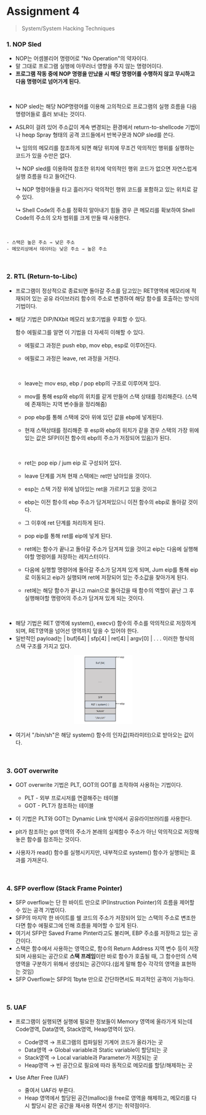 # Assignment 4

> System/System Hacking Techniques

### 1. NOP Sled

- NOP는 어셈블리어 명령어로 "No Operation"의 약자이다.
- 말 그대로 프로그램 실행에 아무러너 영향을 주지 않는 명령어이다.
- **프로그램 작동 중에 NOP 명령을 만났을 시 해당 명령어를 수행하지 않고 무시하고 다음 명령어로 넘어가게 된다.**

<br/>

- NOP sled는 해당 NOP명령어를 이용해 고의적으로 프로그램의 실행 흐름을 다음 명령어들로 흘러 보내는 것이다.
- ASLR이 걸려 있어 주소값이 계속 변경되는 환경에서 return-to-shellcode 기법이나 heqp Spray 형태의 공격 코드들에서 반복구문과 NOP sled를 쓴다.

  ↳ 임의의 메모리를 참조하게 되면 해당 위치에 무조건 악의적인 행위를 실행하는 코드가 있을 수만은 없다.

  ↳ NOP sled를 이용하여 참조한 위치에 악의적인 행위 코드가 없으면 자연스럽게 실행 흐름을 타고 들어간다.

  ↳ NOP 명령어들을 타고 흘러가다 악의적인 행위 코드를 포함하고 있는 위치로 갈 수 있다.

  ↳ Shell Code의 주소를 정확히 알아내기 힘들 경우 큰 메모리를 확보하여 Shell Code의 주소의 오차 범위를 크게 만들 때 사용한다.

<br/>

    - 스택은 높은 주소 ⇾ 낮은 주소
    - 메모리상에서 데이터는 낮은 주소 ⇾ 높은 주소

<br/>

### 2. RTL (Return-to-Libc)

- 프로그램이 정상적으로 종료되면 돌아갈 주소를 담고있는 RET영역에 메모리에 적재되어 있는 공유 라이브러리 함수의 주소로 변경하여 해당 함수를 호출하는 방식의 기법이다.

- 해당 기법은 DIP/NXbit 메모리 보호기법을 우회할 수 있다.

  함수 에필로그를 알면 이 기법을 더 자세히 이해할 수 있다.

  - 에필로그 과정은 push ebp, mov ebp, esp로 이루어진다.
  - 에필로그 과정은 leave, ret 과정을 거친다.

    <br/>

  - leave는 mov esp, ebp / pop ebp의 구조로 이루어져 있다.
  - mov를 통해 esp와 ebp의 위치를 같게 만들어 스택 상태를 정리해준다. (스택에 존재하는 지역 변수들을 정리해줌)
  - pop ebp를 통해 스택에 갖아 위에 있던 값을 ebp에 넣게된다.
  - 현재 스택상태를 정리해준 후 esp와 ebp의 위치가 같을 경우 스택의 가장 위에 있는 값은 SFP(이전 함수의 ebp의 주소가 저장되어 있음)가 된다.

    <br/>

  - ret는 pop eip / jum eip 로 구성되어 있다.
  - leave 단계를 거쳐 현재 스택에는 ret만 남아있을 것이다.
  - esp는 스택 가장 위에 남아있는 ret을 가르키고 있을 것이고
  - ebp는 이전 함수의 ebp 주소가 담겨져있으니 이전 함수의 ebp로 돌아갈 것이다.
  - 그 이후에 ret 단계를 처리하게 된다.
  - pop eip를 통해 ret를 eip에 넣게 된다.
  - ret에는 함수가 끝나고 돌아갈 주소가 담겨져 있을 것이고 eip는 다음에 실행해야할 명령어를 저장하는 레지스터이다.
  - 다음에 실행할 명령어에 돌아갈 주소가 담겨져 있게 되며, Jum eip를 통해 eip로 이동되고 eip가 실행되며 ret에 저장되어 있는 주소값을 찾아가게 된다.
  - ret에는 해당 함수가 끝나고 main으로 돌아갔을 때 함수의 역할이 끝난 그 후 실행해야할 명령어의 주소가 담겨져 있게 되는 것이다.

<br/>

- 해당 기법은 RET 영역에 system(), execv() 함수의 주소를 악의적으로 저장하게 되며, RET영역을 넘어선 영역까지 덮을 수 있어야 한다.
- 일반적인 payload는 | buf[64] | sfp[4] | ret[4] | argv[0] | . . . 이러한 형식의 스택 구조를 가지고 있다.

<p align="center"><img src = "https://github.com/YYYEJI/GBC_SECURITY/blob/master/img/RTL.png?raw=true" width="30%" height="20%"></p>

- 여기서 "/bin/sh"은 해당 system() 함수의 인자값(파라미터)으로 받아오는 값이다.

<br/>

### 3. GOT overwrite

- GOT overwrite 기법은 PLT, GOT의 GOT를 조작하여 사용하는 기법이다.

  - PLT - 외부 프로시저를 연결해주는 테이블
  - GOT - PLT가 참조하는 테이블

- 이 기법은 PLT와 GOT는 Dynamic Link 방식에서 공유라이브러리를 사용한다.
- plt가 참조하는 got 영역의 주소가 본래의 실제함수 주소가 아닌 악의적으로 저장해 놓은 함수를 참조하는 것이다.
- 사용자가 read() 함수를 실행시키지만, 내부적으로 system() 함수가 실행되는 효과를 가져온다.

<br/>

### 4. SFP overflow (Stack Frame Pointer)

- SFP overflow는 단 한 바이트 만으로 IP(Instruction Pointer)의 흐름을 제어할 수 있는 공격 기법이다.
- SFP의 마지막 한 바이트를 쉘 코드의 주소가 저장되어 있는 스택의 주소로 변조한다면 함수 에필로그에 인해 흐름을 제어할 수 있게 된다.
- 여기서 SFP란 Saved Frame Pinter라고도 불리며, EBP 주소를 저장하고 있는 공간이다.
- 스택은 함수에서 사용하는 영역으로, 함수의 Return Address 지역 변수 등이 저장되며 사용되는 공간으로 **스택 프레임**이란 바로 함수가 호출될 때, 그 함수만의 스택 영역을 구분하기 위해서 생성되는 공간이다.(쉽게 말해 함수 각각의 영역을 표현하는 것임)
- SFP Overflow는 SFP의 1byte 만으로 간단하면서도 파괴적인 공격이 가능하다.

<br/>

### 5. UAF

- 프로그램이 실행되면 실행에 필요한 정보들이 Memory 영역에 올라가게 되는데 Code영역, Data영역, Stack영역, Heap영역이 있다.

  - Code영역 → 프로그램의 컴파일된 기계어 코드가 올라가는 곳
  - Data영역 → Global variable과 Static variable이 할당되는 곳
  - Stack영역 → Local variable과 Parameter가 저장되는 곳
  - Heap영역 → 빈 공간으로 필요에 따라 동적으로 메모리를 할당/해제하는 곳

- Use After Free (UAF)
  - 줄여서 UAF라 부른다.
  - Heap 영역에서 할당된 공간(malloc)을 free로 영역을 해제하고, 메모리를 다시 할당시 같은 공간을 재사용 하면서 생기는 취약점이다.
